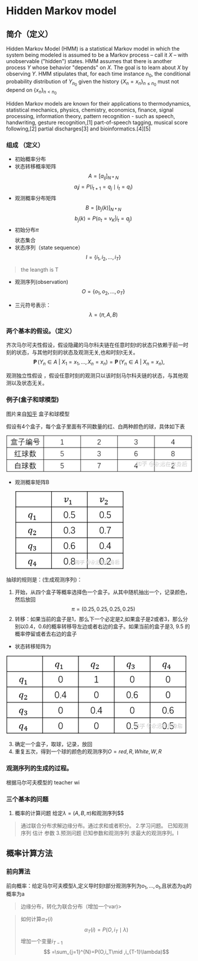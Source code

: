 # Hidden Markov model
## 简介（定义）
Hidden Markov Model (HMM) is a statistical Markov model in which the system being modeled is assumed to be a Markov process – call it $X$ – with unobservable ("hidden") states. HMM assumes that there is another process $Y$ whose behavior "depends" on $X$. The goal is to learn about $X$ by observing $Y$. HMM stipulates that, for each time instance $n_{0}$, the conditional probability distribution of $Y_{n_{0}}$ given the history $\{X_{n}=x_{n}\}_{n\leq n_{0}}$ must not depend on $\{x_{n}\}_{n<n_{0}}$

Hidden Markov models are known for their applications to thermodynamics, statistical mechanics, physics, chemistry, economics, finance, signal processing, information theory, pattern recognition - such as speech, handwriting, gesture recognition,[1] part-of-speech tagging, musical score following,[2] partial discharges[3] and bioinformatics.[4][5]
### 组成 （定义）
* 初始概率分布
* 状态转移概率矩阵
$$A=[a_{ij}]_{N*N}$$
$$
a_ij=P(i_{t+1}=q_j\mid i_t=q_i)$$
* 观测概率分布矩阵
$$
B=[b_j(k)]_{N*N}$$
$$
b_j(k)=P(o_t=v_K|i_t=q_j)$$
* 初始分布$\pi$
$$
$$
状态集合
* 状态序列（state sequence）
$$
I =\{ i_1,i_2,\dots,i_T\}$$
>the leangth is T
* 观测序列(observation)
$$
O=\{o_1,o_2,\dots,o_T\}$$

* 三元符号表示：
$$
\lambda=(\pi,A,B)$$ 

### 两个基本的假设。（定义）
齐次马尔可夫性假设，假设隐藏的马尔科夫链在任意时刻t的状态只依赖于前一时刻的状态，与其他时刻的状态及观测无关,也和时刻t无关。
$$\operatorname {\mathbf {P} } {\bigl (}Y_{n}\in A\ {\bigl |}\ X_{1}=x_{1},\ldots ,X_{n}=x_{n}{\bigr )}=\operatorname {\mathbf {P} } {\bigl (}Y_{n}\in A\ {\bigl |}\ X_{n}=x_{n}{\bigr )},$$

观测独立性假设 ，假设任意时刻的观测只以该时刻马尔科夫链的状态，与其他观测以及状态无关。


### 例子(盒子和球模型)
图片来自[知乎](https://zhuanlan.zhihu.com/p/85454896)
盒子和球模型

假设有4个盒子，每个盒子里面有不同数量的红、白两种颜色的球，具体如下表

![](2021-05-17-11-11-19.png)

* 观测概率矩阵B

  ![](2021-05-17-11-31-32.png)

抽球的规则是：(生成观测序列)：
1. 开始，从四个盒子等概率选择色一个盒子。从其中随机抽出一个，记录颜色，然后放回
$$
\pi=(0.25,0.25,0.25,0.25)$$
2. 转移：如果当前的盒子是1，那么下一个必定是2,如果盒子是2或者3，那么分别以0.4，0.6的概率转移导左边或者右边的盒子。如果当前的盒子是3, 9.5 的概率停留或者去右边的盒子


* 状态转移矩阵为

![](2021-05-17-11-17-02.png)

3. 确定一个盒子，取球，记录，放回
4. 重复五次，得到一个球的颜色的观测序列$O=red,R,White,W,R$
   



### 观测序列的生成的过程。
根据马尔可夫模型的
teacher wi

### 三个基本的问题
1. 概率的计算问题
  给定$\lambda=(A,B,\pi)$和观测序列$$
  > 通过联合分布求解边缘分布。通过求和或者积分。
2.学习问题。
已知观测序列
估计 参数
3.预测问题
已知参数和观测序列
求最大的观测序列。I

## 概率计算方法
### 前向算法

前向概率：给定马尔可夫模型$\lambda$,定义导时刻t部分观测序列为$o_1,\dots,o_t$,且状态为$q_i$的概率为a

>边缘分布，转化为联合分布（增加一个var)>

> 如何计算$\alpha_{T}(i)$
>$$
\alpha_{T}(i)=P(O,i_T\mid \lambda)$$
> 增加一个变量$i_{T-1}$
$$
 =\sum_{j=1}^{N}=P(O,i_T\mid ,i_{T-1}\lambda)$$
 